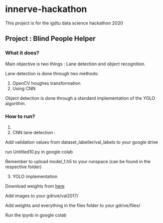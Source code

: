 # innerve-hackathon

This project is for the igdtu data science hackathon 2020

## Project : Blind People Helper

### What it does?

Main objective is two things : Lane detection and object recognition.

Lane detection is done through two methods:
  1. OpenCV houghes transformation 
  2. Using CNN
  
Object detection is done through a standard implementation of the YOLO algorithm.

### How to run?

1. 
2. CNN lane detection :
  
  Add validation values from dataset_labeller/val_labels to your google drive
  
  run Untitled10.py in google colab
  
  Remember to upload model_1.h5 to your runspace (can be found in the respective folder)
  
  
3. YOLO implementation
  
  Download weights from [here](https://pjreddie.com/media/files/yolov3.weights)
  
  Add images to your gdrive/val2017/
  
  Add weights and everything in the files folder to your gdrive/files/
  
  Run the ipynb in google colab
  
